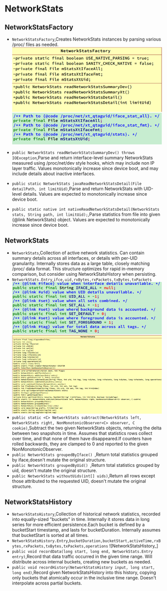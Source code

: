 NetworkStats
==================
## NetworkStatsFactory
+ ``NetworkStatsFactory``,Creates NetworkStats instances by parsing various /proc/ files as needed.
![NetworkStatsFactory_uml](NetworkStatsFactory_uml.png "uml")
![/proc/net/xt_qtaguid](NetworkStatsFactory_parse_proc_files.png "NetworkStatsFactory parse proc files")

+ ``public NetworkStats readNetworkStatsSummaryDev() throws IOException``,Parse and return interface-level summary NetworkStats measured
using /proc/net/dev style hooks, which may include non IP layer
traffic. Values monotonically increase since device boot, and may include details about inactive interfaces.
+ ``public static NetworkStats javaReadNetworkStatsDetail(File detailPath, int limitUid)``,Parse and return NetworkStats with UID-level details. Values are expected to monotonically increase since device boot.
+ ``public static native int nativeReadNetworkStatsDetail(NetworkStats stats, String path, int limitUid);``,Parse statistics from file into given {@link NetworkStats} object. Values are expected to monotonically increase since device boot.

## NetworkStats
+ ``NetworkStats``,Collection of active network statistics. Can contain summary details across all interfaces, or details with per-UID granularity. Internally stores data as a large table, closely matching /proc/ data format. This structure optimizes for rapid in-memory comparison, but consider using NetworkStatsHistory  when persisting.
+ ``NetworkStats.Entry``,``ifce,uid,rxBytes,rxPackets,txBytes,txPackets``
![UID_ALL](NetworkStats_UID_ALL.png "UID_ALL/SET_ALL")
![NetworkStats_uml](NetworkStats_uml.png "uml")
+ ``public static <C> NetworkStats subtract(NetworkStats left, NetworkStats right, NonMonotonicObserver<C> observer, C cookie)``,Subtract the two given NetworkStats objects, returning the delta between two snapshots in time. Assumes that statistics rows collect over time, and that none of them have disappeared.If counters have rolled backwards, they are clamped to 0 and reported to the given NonMonotonicObserver.
+ ``public NetworkStats groupedByIface() ``,Return total statistics grouped by iface,doesn't mutate the original structure.
+ ``public NetworkStats groupedByUid() ``,Return total statistics grouped by uid, doesn't mutate the original structure.
+ ``public NetworkStats withoutUids(int[] uids)``,Return all rows except those attributed to the requested UID, doesn't mutate the original structure.

## NetworkStatsHistory
+ ``NetworkStatsHistory``,Collection of historical network statistics, recorded into equally-sized "buckets" in time. Internally it stores data in long series for more efficient persistence.Each bucket is defined by a  bucketStart timestamp, and lasts for bucketDuration. Internally assumes that bucketStart is sorted at all times.
+ ``NetworkStatsHistory.Entry``,``bucketDuration,bucketStart,activeTime,rxBytes,rxPackets,txBytes,txPackets,operations``
![NetworkStatsHistory_]
+ ``public void recordData(long start, long end, NetworkStats.Entry entry)``,Record that data traffic occurred in the given time range. Will distribute across internal buckets, creating new buckets as needed.
+ ``public void recordHistory(NetworkStatsHistory input, long start, long end)``,Record given NetworkStatsHistory into this history, copying only buckets that atomically occur in the inclusive time range. Doesn't interpolate across partial buckets.

